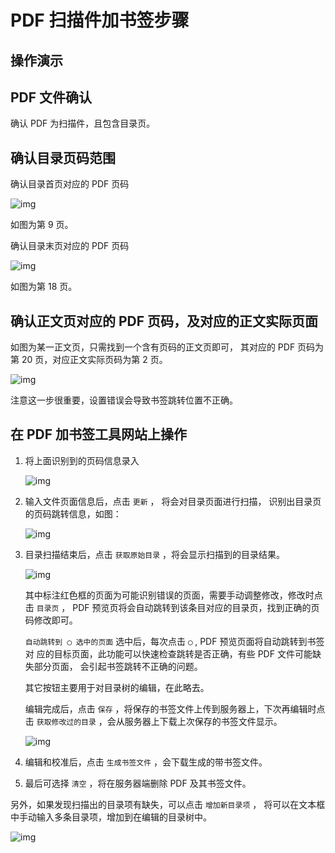 # PDF 扫描件加书签步骤


## 操作演示


## PDF 文件确认

确认 PDF 为扫描件，且包含目录页。


## 确认目录页码范围

确认目录首页对应的 PDF 页码

![img](./images/content_start.png)

如图为第 9 页。

确认目录末页对应的 PDF 页码

![img](./images/content_end.png)

如图为第 18 页。


## 确认正文页对应的 PDF 页码，及对应的正文实际页面

如图为某一正文页，只需找到一个含有页码的正文页即可， 其对应的 PDF 页码为第 20 页，对应正文实际页码为第 2 页。

![img](./images/main.png)

注意这一步很重要，设置错误会导致书签跳转位置不正确。


## 在 PDF 加书签工具网站上操作

1.  将上面识别到的页码信息录入
    
    ![img](./images/page_info.png)

2.  输入文件页面信息后，点击 `更新` ， 将会对目录页面进行扫描， 识别出目录页的页码跳转信息，如图：
    
    ![img](./images/scanning.png)

3.  目录扫描结束后，点击 `获取原始目录` ，将会显示扫描到的目录结果。
    
    ![img](./images/download_content.png)
    
    其中标注红色框的页面为可能识别错误的页面，需要手动调整修改，修改时点击 `目录页` ， PDF 预览页将会自动跳转到该条目对应的目录页，找到正确的页码修改即可。
    
    `自动跳转到 ◯ 选中的页面` 选中后，每次点击 `◯` , PDF 预览页面将自动跳转到书签对 应的目标页面，此功能可以快速检查跳转是否正确，有些 PDF 文件可能缺失部分页面， 会引起书签跳转不正确的问题。
    
    其它按钮主要用于对目录树的编辑，在此略去。
    
    编辑完成后，点击 `保存` ，将保存的书签文件上传到服务器上，下次再编辑时点击 `获取修改过的目录` ，会从服务器上下载上次保存的书签文件显示。
    
    ![img](./images/save_content.png)

4.  编辑和校准后，点击 `生成书签文件` ，会下载生成的带书签文件。

5.  最后可选择 `清空` ，将在服务器端删除 PDF 及其书签文件。

另外，如果发现扫描出的目录项有缺失，可以点击 `增加新目录项` ， 将可以在文本框中手动输入多条目录项，增加到在编辑的目录树中。

![img](./images/add_content.png)

